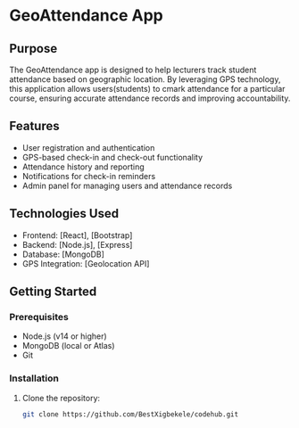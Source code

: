 # GeoAttendance App

## Purpose
The GeoAttendance app is designed to help lecturers track student attendance based on geographic location. By leveraging GPS technology, this application allows users(students) to cmark attendance for a particular course, ensuring accurate attendance records and improving accountability.

## Features
- User registration and authentication
- GPS-based check-in and check-out functionality
- Attendance history and reporting
- Notifications for check-in reminders
- Admin panel for managing users and attendance records

## Technologies Used
- Frontend: [React], [Bootstrap]
- Backend: [Node.js], [Express]
- Database: [MongoDB]
- GPS Integration: [Geolocation API]

## Getting Started

### Prerequisites
- Node.js (v14 or higher)
- MongoDB (local or Atlas)
- Git

### Installation
1. Clone the repository:
   ```bash
   git clone https://github.com/BestXigbekele/codehub.git
